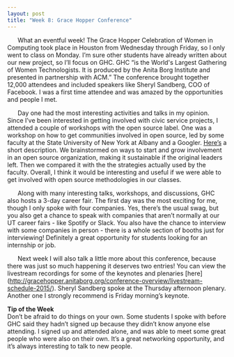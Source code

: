 ```yaml
---
layout: post
title: "Week 8: Grace Hopper Conference" 
---
```

&nbsp;&nbsp;&nbsp;&nbsp;&nbsp;&nbsp;What an eventful week!  The Grace Hopper Celebration of Women in Computing 
took place in Houston from Wednesday through Friday, so I only went to class on Monday.   I’m sure other students have already written about our new project, so I’ll focus on GHC. GHC “is the World's Largest Gathering of Women Technologists. It is produced by the Anita Borg Institute and presented in partnership with ACM.”  The conference brought together 12,000 attendees and included speakers like Sheryl Sandberg, COO of Facebook.  I was a first time attendee and was amazed by the opportunities and people I met.

&nbsp;&nbsp;&nbsp;&nbsp;&nbsp;&nbsp;Day one had the most interesting activities and talks in my opinion.  Since I’ve been interested in getting involved with civic service projects, I attended a couple of workshops with the open source label.  One was a workshop on how to get communities involved in open source, led by some faculty at the State University of New York at Albany and a Googler.  [Here’s](http://schedule.gracehopper.org/session/open-source-as-context-to-cultivating-technical-and-social-skills/) a short description.  We brainstormed on ways to start and grow involvement in an open source organization, making it sustainable if the original leaders left.  Then we compared it with the the strategies actually used by the faculty.  Overall, I think it would be interesting and useful if we were able to get involved with open source methodologies in our classes.

&nbsp;&nbsp;&nbsp;&nbsp;&nbsp;&nbsp;Along with many interesting talks, workshops, and discussions, GHC also hosts a 3-day career fair.  The first day was the most exciting for me, though I only spoke with four companies.  Yes, there’s the usual swag, but you also get a chance to speak with companies that aren’t normally at our UT career fairs - like Spotify or Slack.  You also have the chance to interview with some companies in person - there is a whole section of booths just for interviewing!  Definitely a great opportunity for students looking for an internship or job.

&nbsp;&nbsp;&nbsp;&nbsp;&nbsp;&nbsp;Next week I will also talk a little more about this conference, because there was just so much happening it deserves two entries!  You can view the livestream recordings for some of the keynotes and plenaries [here] (http://gracehopper.anitaborg.org/conference-overview/livestream-schedule-2015/).  Sheryl Sandberg spoke at the Thursday afternoon plenary.  Another one I strongly recommend is Friday morning’s keynote.

**Tip of the Week**   
Don’t be afraid to do things on your own.  Some students I spoke with before GHC said they hadn’t signed up because they didn’t know anyone else attending.  I signed up and attended alone, and was able to meet some great people who were also on their own.  It’s a great networking opportunity, and it’s always interesting to talk to new people.
